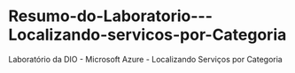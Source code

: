 # Resumo-do-Laboratorio---Localizando-servicos-por-Categoria
Laboratório da DIO - Microsoft Azure - Localizando Serviços por Categoria
